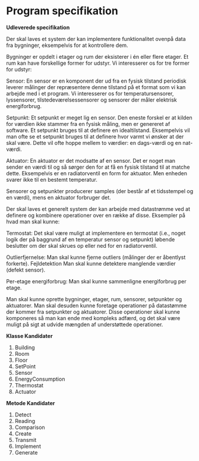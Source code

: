 # **Program specifikation**

**Udleverede specifikation**

Der skal laves et system der kan implementere funktionalitet ovenpå data fra bygninger, eksempelvis for at kontrollere dem.

Bygninger er opdelt i etager og rum der eksisterer i én eller flere etager. Et rum kan have forskellige former for udstyr. Vi interesserer os for tre
former for udstyr:

Sensor:
En sensor er en komponent der ud fra en fysisk tilstand periodisk leverer målinger der repræsentere denne tilstand på et format som vi
kan arbejde med i et program. Vi interesserer os for temperatursensorer, lyssensorer, tilstedeværelsessensorer og sensorer der måler elektrisk
energiforbrug.

Setpunkt:
Et setpunkt er meget lig en sensor. Den eneste forskel er at kilden for værdien ikke stammer fra en fysisk måling, men er genereret
af software. Et setpunkt bruges til at definere en idealtilstand. Eksempelvis vil man ofte se et setpunkt bruges til at definere hvor varmt vi
ønsker at der skal være. Dette vil ofte hoppe mellem to værdier: en dags-værdi og en nat-værdi.

Aktuator:
En aktuator er det modsatte af en sensor. Det er noget man sender en værdi til og så sørger den for at få en fysisk tilstand til at
matche dette. Eksempelvis er en radiatorventil en form for aktuator. Men enheden svarer ikke til en bestemt temperatur.

Sensorer og setpunkter producerer samples (der består af et tidsstempel og en værdi), mens en aktuator forbruger det.

Der skal laves et generelt system der kan arbejde med datastrømme ved at definere og kombinere operationer over en række af disse. Eksempler på
hvad man skal kunne:

Termostat: Det skal være muligt at implementere en termostat (i.e., noget logik der på baggrund af en temperatur sensor og setpunkt)
løbende beslutter om der skal skrues op eller ned for en radiatorventil.

Outlierfjernelse: Man skal kunne fjerne outliers (målinger der er åbentlyst forkerte).
Fejldetektion Man skal kunne detektere manglende værdier (defekt sensor).

Per-etage energiforbrug: Man skal kunne sammenligne energiforbrug per etage.

Man skal kunne oprette bygninger, etager, rum, sensorer, setpunkter og aktuatorer. Man skal desuden kunne foretage operationer på datastømme der
kommer fra setpunkter og aktuatorer. Disse operationer skal kunne komponeres så man kan ende med kompleks adfærd, og det skal være muligt på
sigt at udvide mængden af understøttede operationer.

**Klasse Kandidater**

1. Building
2. Room
3. Floor
4. SetPoint
5. Sensor
6. EnergyConsumption
7. Thermostat
8. Actuator

**Metode Kandidater**

1. Detect
2. Reading
3. Comparison
4. Create
5. Transmit
6. Implement
7. Generate
